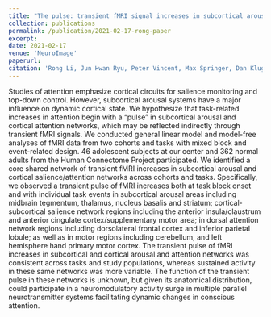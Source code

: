 ```yaml
---
title: "The pulse: transient fMRI signal increases in subcortical arousal systems during transitions in attention."
collection: publications
permalink: /publication/2021-02-17-rong-paper
excerpt: 
date: 2021-02-17
venue: 'NeuroImage'
paperurl: 
citation: 'Rong Li, Jun Hwan Ryu, Peter Vincent, Max Springer, Dan Kluger, Erik A. Levinsohn, Yu Chen, Huafu Chen and Hal Blumenfeld.  (2021).  &quot;The pulse: transient fMRI signal increases in subcortical arousal systems during transitions in attention.&quot;  <i>Neuroimage</i>, in press.'
---
```


Studies of attention emphasize cortical circuits for salience monitoring and top-down control. However, subcortical arousal systems have a major influence on dynamic cortical state. We hypothesize that task-related increases in attention begin with a “pulse” in subcortical arousal and cortical attention networks, which may be reflected indirectly through transient fMRI signals. We conducted general linear model and model-free analyses of fMRI data from two cohorts and tasks with mixed block and event-related design. 46 adolescent subjects at our center and 362 normal adults from the Human Connectome Project participated. We identified a core shared network of transient fMRI increases in subcortical arousal and cortical salience/attention networks across cohorts and tasks. Specifically, we observed a transient pulse of fMRI increases both at task block onset and with individual task events in subcortical arousal areas including midbrain tegmentum, thalamus, nucleus basalis and striatum; cortical- subcortical salience network regions including the anterior insula/claustrum and anterior cingulate cortex/supplementary motor area; in dorsal attention network regions including dorsolateral frontal cortex and inferior parietal lobule; as well as in motor regions including cerebellum, and left hemisphere hand primary motor cortex. The transient pulse of fMRI increases in subcortical and cortical arousal and attention networks was consistent across tasks and study populations, whereas sustained activity in these same networks was more variable. The function of the transient pulse in these networks is unknown, but given its anatomical distribution, could participate in a neuromodulatory activity surge in multiple parallel neurotransmitter systems facilitating dynamic changes in conscious attention.
